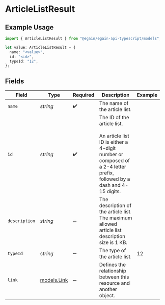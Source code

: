 # ArticleListResult

## Example Usage

```typescript
import { ArticleListResult } from "@egain/egain-api-typescript/models";

let value: ArticleListResult = {
  name: "<value>",
  id: "<id>",
  typeId: "12",
};
```

## Fields

| Field                                                                                                                                                    | Type                                                                                                                                                     | Required                                                                                                                                                 | Description                                                                                                                                              | Example                                                                                                                                                  |
| -------------------------------------------------------------------------------------------------------------------------------------------------------- | -------------------------------------------------------------------------------------------------------------------------------------------------------- | -------------------------------------------------------------------------------------------------------------------------------------------------------- | -------------------------------------------------------------------------------------------------------------------------------------------------------- | -------------------------------------------------------------------------------------------------------------------------------------------------------- |
| `name`                                                                                                                                                   | *string*                                                                                                                                                 | :heavy_check_mark:                                                                                                                                       | The name of the article list.                                                                                                                            |                                                                                                                                                          |
| `id`                                                                                                                                                     | *string*                                                                                                                                                 | :heavy_check_mark:                                                                                                                                       | The ID of the article list.<br><br>An article list ID is either a 4-digit number or composed of a 2-4 letter prefix, followed by a dash and 4-15 digits. |                                                                                                                                                          |
| `description`                                                                                                                                            | *string*                                                                                                                                                 | :heavy_minus_sign:                                                                                                                                       | The description of the article list. The maximum allowed article list description size is 1 KB.                                                          |                                                                                                                                                          |
| `typeId`                                                                                                                                                 | *string*                                                                                                                                                 | :heavy_minus_sign:                                                                                                                                       | The type of the article list.                                                                                                                            | 12                                                                                                                                                       |
| `link`                                                                                                                                                   | [models.Link](../models/link.md)                                                                                                                         | :heavy_minus_sign:                                                                                                                                       | Defines the relationship between this resource and another object.                                                                                       |                                                                                                                                                          |